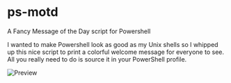 # ps-motd
A Fancy Message of the Day script for Powershell

I wanted to make Powershell look as good as my Unix shells so I whipped up this nice 
script to print a colorful welcome message for everyone to see. All you really need 
to do is source it in your PowerShell profile.


![Preview](https://raw.githubusercontent.com/michalmillar/ps-motd/master/PowerShell.gif)
